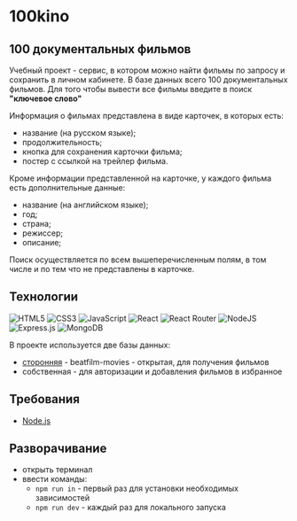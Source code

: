 # 100kino

## 100 документальных фильмов

Учебный проект - сервис, в котором можно найти фильмы по запросу и сохранить в личном кабинете.
В базе данных всего 100 документальных фильмов. Для того чтобы вывести все фильмы введите в поиск **"ключевое слово"**

Информация о фильмах представлена в виде карточек, в которых есть:

- название (на русском языке);
- продолжительность;
- кнопка для сохранения карточки фильма;
- постер с ссылкой на трейлер фильма.

Кроме информации представленной на карточке, у каждого фильма есть дополнительные данные:

- название (на английском языке);
- год;
- страна;
- режиссер;
- описание;

Поиск осуществляется по всем вышеперечисленным полям, в том числе и по тем что не представлены в карточке.

## Технологии

![HTML5](https://img.shields.io/badge/html5-%23E34F26.svg?style=for-the-badge&logo=html5&logoColor=white) ![CSS3](https://img.shields.io/badge/css3-%231572B6.svg?style=for-the-badge&logo=css3&logoColor=white) ![JavaScript](https://img.shields.io/badge/javascript-%23323330.svg?style=for-the-badge&logo=javascript&logoColor=%23F7DF1E)
![React](https://img.shields.io/badge/react-%2320232a.svg?style=for-the-badge&logo=react&logoColor=%2361DAFB) ![React Router](https://img.shields.io/badge/React_Router-CA4245?style=for-the-badge&logo=react-router&logoColor=white)
![NodeJS](https://img.shields.io/badge/node.js-6DA55F?style=for-the-badge&logo=node.js&logoColor=white) ![Express.js](https://img.shields.io/badge/express.js-%23404d59.svg?style=for-the-badge&logo=express&logoColor=%2361DAFB)
![MongoDB](https://img.shields.io/badge/MongoDB-%234ea94b.svg?style=for-the-badge&logo=mongodb&logoColor=white)

В проекте используется две базы данных:

- [сторонняя](https://api.nomoreparties.co/beatfilm-movies) - beatfilm-movies - открытая, для получения фильмов
- собственная - для авторизации и добавления фильмов в избранное

## Требования

- [Node.js](https://nodejs.org)

## Разворачивание

- открыть терминал
- ввести команды:
  - `npm run in` - первый раз для установки необходимых зависимостей
  - `npm run dev` - каждый раз для локального запуска
